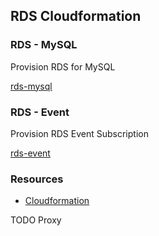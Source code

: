## RDS Cloudformation

### RDS - MySQL

Provision RDS for MySQL

[rds-mysql](rds-mysql.yaml)

### RDS - Event

Provision RDS Event Subscription

[rds-event](rds-event.yaml)

### Resources


- [Cloudformation](https://docs.aws.amazon.com/AWSCloudFormation/latest/UserGuide/AWS_RDS.html)


TODO
Proxy